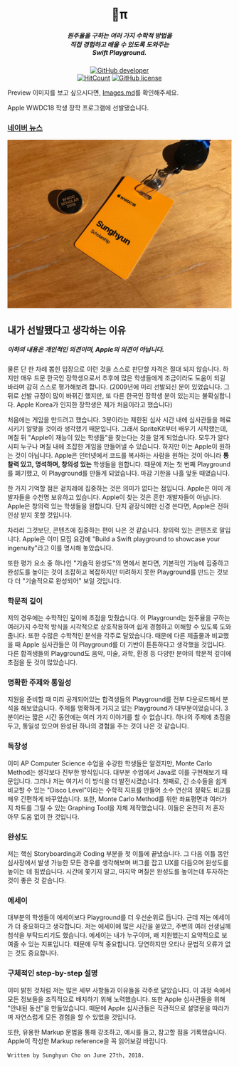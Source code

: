 <h1 align="center">π</h1>
<h5 align="center">원주율을 구하는 여러 가지 수학적 방법을<br>직접 경험하고 배울 수 있도록 도와주는<br>Swift Playground.</h5>

[<p align = "center">
![GitHub developer](https://img.shields.io/badge/Developer-Sunghyun%20Cho-yellow.svg?longCache=true&style=flat-square)](https://github.com/anaclumos)<br>[![HitCount](http://hits.dwyl.io/anaclumos/WWDC2018-Scholarship-Submission.svg)](http://hits.dwyl.io/anaclumos/WWDC2018-Scholarship-Submission) [![GitHub license](https://img.shields.io/github/license/anaclumos/WWDC2018-Scholarship-Submission.svg?longCache=true&style=flat-square)](https://github.com/anaclumos/WWDC2018-Scholarship-Submission/blob/master/LICENSE)

Preview 이미지를 보고 싶으시다면, [Images.md](Images.md)를 확인해주세요.

Apple WWDC18 학생 장학 프로그램에 선발됐습니다.

### [네이버 뉴스](https://news.naver.com/main/read.nhn?mode=LSD&mid=sec&sid1=105&oid=293&aid=0000022478)

![Badge](Badge.jpg)

## 내가 선발됐다고 생각하는 이유

##### 이하의 내용은 개인적인 의견이며, Apple의 의견이 아닙니다.

물론 단 한 차례 뽑힌 입장으로 이런 것을 스스로 판단할 자격은 절대 되지 않습니다. 하지만 매우 드문 한국인 장학생으로서 추후에 많은 학생들에게 조금이라도 도움이 되길 바라며 감히 스스로 평가해보려 합니다. (2009년에 미리 선발되신 분이 있었습니다. 그 뒤로 선발 규정이 많이 바뀌긴 했지만, 또 다른 한국인 장학생 분이 있는지는 불확실합니다. Apple Korea가 인지한 장학생은 제가 처음이라고 했습니다)

처음에는 게임을 만드려고 했습니다. 3분이라는 제한된 심사 시간 내에 심사관들을 매료시키기 알맞을 것이라 생각했기 때문입니다. 그래서 SpriteKit부터 배우기 시작했는데, 며칠 뒤 "Apple이 재능이 있는 학생들"을 찾는다는 것을 알게 되었습니다. 모두가 알다시피 누구나 며칠 내에 조잡한 게임을 만들어낼 수 있습니다. 하지만 이는 Apple이 원하는 것이 아닙니다. Apple은 인터넷에서 코드를 복사하는 사람을 원하는 것이 아니라 **통찰력 있고, 명석하며, 창의성 있는** 학생들을 원합니다. 때문에 저는 첫 번째 Playground를 폐기했고, 이 Playground를 만들게 되었습니다. 마감 기한을 나흘 앞둔 때였습니다.

한 가지 기억할 점은 겉치레에 집중하는 것은 의미가 없다는 점입니다. Apple은 이미 개발자들을 수천명 보유하고 있습니다. Apple이 찾는 것은 흔한 개발자들이 아닙니다. Apple은 창의력 있는 학생들을 원합니다. 단지 겉장식에만 신경 쓴다면, Apple은 전혀 인상 받지 못할 것입니다.

차라리 그것보단, 콘텐츠에 집중하는 편이 나은 것 같습니다. 창의력 있는 콘텐츠로 말입니다. Apple은 이미 모집 요강에 "Build a Swift playground to showcase your ingenuity"라고 이를 명시해 놓았습니다.

또한 평가 요소 중 하나인 "기술적 완성도"의 면에서 본다면, 기본적인 기능에 집중하고 완성도를 높이는 것이 조잡하고 복잡하지만 미려하지 못한 Playground를 만드는 것보다 더 "기술적으로 완성되어" 보일 것입니다.

### 학문적 깊이
저의 경우에는 수학적인 깊이에 초점을 맞췄습니다. 이 Playground는 원주율을 구하는 여러가지 수학적 방식을 시각적으로 상호작용하며 쉽게 경험하고 이해할 수 있도록 도와줍니다. 또한 수많은 수학적인 분석을 각주로 달았습니다. 때문에 다른 제출물과 비교했을 때 Apple 심사관들은 이 Playground를 더 기반이 튼튼하다고 생각했을 것입니다. 다른 합격생들의 Playground도 음악, 미술, 과학, 환경 등 다양한 분야의 학문적 깊이에 초점을 둔 것이 많았습니다.

### 명확한 주제와 통일성
지원을 준비할 때 미리 공개되어있는 합격생들의 Playground를 전부 다운로드해서 분석을 해보았습니다. 주제를 명확하게 가지고 있는 Playground가 대부분이었습니다. 3분이라는 짧은 시간 동안에는 여러 가지 이야기를 할 수 없습니다. 하나의 주제에 초점을 두고, 통일성 있으며 완성된 하나의 경험을 주는 것이 나은 것 같습니다.

### 독창성
이미 AP Computer Science 수업을 수강한 학생들은 알겠지만, Monte Carlo Method는 생각보다 진부한 방식입니다. 대부분 수업에서 Java로 이를 구현해보기 때문입니다. 그러나 저는 여기서 이 방식을 더 발전시켰습니다. 첫째로, 긴 소수들을 쉽게 비교할 수 있는 "Disco Level"이라는 수학적 지표를 만들어 소수 연산의 정확도 비교를 매우 간편하게 바꾸었습니다. 또한, Monte Carlo Method를 위한 좌표평면과 여러가지 차트를 그릴 수 있는 Graphing Tool을 자체 제작했습니다. 이들은 온전히 저 혼자 아무 도움 없이 한 것입니다.

### 완성도
저는 핵심 Storyboarding과 Coding 부분을 첫 이틀에 끝냈습니다. 그 다음 이틀 동안 심사장에서 발생 가능한 모든 경우를 생각해보며 버그를 잡고 UX를 다듬으며 완성도를 높이는 데 힘썼습니다. 시간에 쫓기지 말고, 마지막 며칠은 완성도를 높이는데 투자하는 것이 좋은 것 같습니다.

### 에세이
대부분의 학생들이 에세이보다 Playground를 더 우선순위로 듭니다. 근데 저는 에세이가 더 중요하다고 생각합니다. 저는 에세이에 많은 시간을 쏟았고, 주변의 여러 선생님께 첨삭을 부탁드리기도 했습니다. 에세이는 내가 누구이며, 왜 지원했는지 요약적으로 보여줄 수 있는 지표입니다. 때문에 무척 중요합니다. 당연하지만 오타나 문법적 오류가 없는 것도 중요합니다.

### 구체적인 step-by-step 설명
이미 밝힌 것처럼 저는 많은 세부 사항들과 이유들을 각주로 달았습니다. 이 과정 속에서 모든 정보들을 조직적으로 배치하기 위해 노력했습니다. 또한 Apple 심사관들을 위해 "안내된 동선"을 만들었습니다. 때문에 Apple 심사관들은 직관적으로 설명문을 따라가며 자연스럽게 모든 경험을 할 수 있었을 것입니다. 

또한, 유용한 Markup 문법을 통해 강조하고, 예시를 들고, 참고할 점을 기록했습니다. Apple이 작성한 Markup reference을 꼭 읽어보길 바랍니다.


    Written by Sunghyun Cho on June 27th, 2018.
